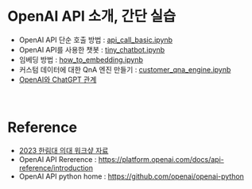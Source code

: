# OpenAI API 소개, 간단 실습

- OpenAI API 단순 호출 방법 : [api_call_basic.ipynb](api_call_basic.ipynb) 
- OpenAI API를 사용한 챗봇 : [tiny_chatbot.ipynb](tiny_chatbot.ipynb)
- 임베딩 방법 : [how_to_embedding.ipynb](how_to_embedding.ipynb)
- 커스텀 데이터에 대한 QnA 엔진 만들기 : [customer_qna_engine.ipynb](customer_qna_engine.ipynb)
- [OpenAI와 ChatGPT 관계](OpenAI_and_ChatGPT.pptx)

<br>

# Reference

- [2023 한림대 의대 워크샾 자료](https://github.com/dhrim/2023_hallym_chatgpt_workshop)
- OpenAI API Rererence : https://platform.openai.com/docs/api-reference/introduction
- OpenAI API python home : https://github.com/openai/openai-python


